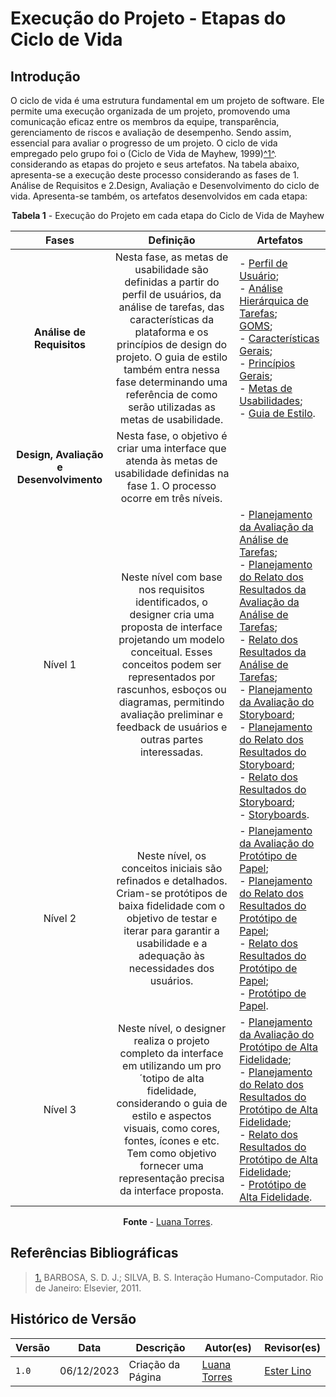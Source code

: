 # Execução do Projeto - Etapas do Ciclo de Vida

## Introdução

O ciclo de vida é uma estrutura fundamental em um projeto de software. Ele permite uma execução organizada de um projeto, promovendo uma comunicação eficaz entre os membros da equipe, transparência, gerenciamento de riscos e avaliação de desempenho. Sendo assim, essencial para avaliar o progresso de um projeto.
O ciclo de vida empregado pelo grupo foi o (Ciclo de Vida de Mayhew, 1999)<a id="anchor_1" href="#REF1">^1^</a>.  considerando as etapas do projeto e seus artefatos. Na tabela abaixo, apresenta-se a execução deste processo considerando as fases de 1. Análise de Requisitos e 2.Design, Avaliação e Desenvolvimento do ciclo de vida. Apresenta-se também, os artefatos desenvolvidos em cada etapa:

<center>

**Tabela 1** - Execução do Projeto em cada etapa do Ciclo de Vida de Mayhew

| Fases |                          Definição                           | Artefatos |
| :---: | :----------------------------------------------------------: | ------- |
| **Análise de Requisitos** | Nesta fase, as metas de usabilidade são definidas a partir do perfil de usuários, da análise de tarefas, das características da plataforma e os princípios de design do projeto. O guia de estilo também entra nessa fase determinando uma referência de como serão utilizadas as metas de usabilidade.| - [Perfil de Usuário](https://interacao-humano-computador.github.io/2023.2-OnlineJudge/segunda-entrega/perfil-usuario/); <br> - [Análise Hierárquica de Tarefas](https://interacao-humano-computador.github.io/2023.2-OnlineJudge/segunda-entrega/analise-tarefas/HTA/); <br> [GOMS](https://interacao-humano-computador.github.io/2023.2-OnlineJudge/segunda-entrega/analise-tarefas/GOMS/); <br> - [Características Gerais](https://interacao-humano-computador.github.io/2023.2-OnlineJudge/terceira-entrega/caracteristicas-plataforma/); <br> - [Princípios Gerais](https://interacao-humano-computador.github.io/2023.2-OnlineJudge/terceira-entrega/principios-gerais/); <br> - [Metas de Usabilidades](https://interacao-humano-computador.github.io/2023.2-OnlineJudge/terceira-entrega/metas-usabilidade/); <br> - [Guia de Estilo](https://interacao-humano-computador.github.io/2023.2-OnlineJudge/terceira-entrega/guia-estilo/). |
| **Design, Avaliação e Desenvolvimento** | Nesta fase, o objetivo é criar uma interface que atenda às metas de usabilidade definidas na fase 1. O processo ocorre em três níveis. |
| Nível 1 | Neste nível com base nos requisitos identificados, o designer cria uma proposta de interface projetando um modelo conceitual. Esses conceitos podem ser representados por rascunhos, esboços ou diagramas, permitindo avaliação preliminar e feedback de usuários e outras partes interessadas. | - [Planejamento da Avaliação da Análise de Tarefas](https://interacao-humano-computador.github.io/2023.2-OnlineJudge/quarta-entrega/nivel1/analise_de_tarefas/planejamento-avaliacao-tarefas/);  <br> - [Planejamento do Relato dos Resultados da Avaliação da Análise de Tarefas](https://interacao-humano-computador.github.io/2023.2-OnlineJudge/quarta-entrega/nivel1/analise_de_tarefas/planejamento-do-relato-dos-resultados/); <br> - [Relato dos Resultados da Análise de Tarefas](https://interacao-humano-computador.github.io/2023.2-OnlineJudge/quarta-entrega/nivel1/analise_de_tarefas/relato-resultados-tarefas/); <br> - [Planejamento da Avaliação do Storyboard](https://interacao-humano-computador.github.io/2023.2-OnlineJudge/quarta-entrega/nivel1/storyboard/planejamento-avaliacao-storyboard/); <br> - [Planejamento do Relato dos Resultados do Storyboard](https://interacao-humano-computador.github.io/2023.2-OnlineJudge/quarta-entrega/nivel1/storyboard/planejamento-relato-resultados-storyboard/); <br> - [Relato dos Resultados do Storyboard](https://interacao-humano-computador.github.io/2023.2-OnlineJudge/quarta-entrega/nivel1/storyboard/relato-resultados-storyboard/); <br> - [Storyboards](https://interacao-humano-computador.github.io/2023.2-OnlineJudge/quarta-entrega/nivel1/storyboard/storyboards/). |
| Nível 2 | Neste nível, os conceitos iniciais são refinados e detalhados. Criam-se protótipos de baixa fidelidade com o objetivo de testar e iterar para garantir a usabilidade e a adequação às necessidades dos usuários. | - [Planejamento da Avaliação do Protótipo de Papel](https://interacao-humano-computador.github.io/2023.2-OnlineJudge/quarta-entrega/nivel2/planejamento-avaliacao-prototipo-papel/); <br> - [Planejamento do Relato dos Resultados do Protótipo de Papel](https://interacao-humano-computador.github.io/2023.2-OnlineJudge/quarta-entrega/nivel2/planejamento-do-relato-dos-resultados-prototipo-de-papel/); <br> - [Relato dos Resultados do Protótipo de Papel](https://interacao-humano-computador.github.io/2023.2-OnlineJudge/quarta-entrega/nivel2/relato-dos-resultados-do-prot%C3%B3tipo-de-papel/); <br> - [Protótipo de Papel](https://marvelapp.com/prototype/1045ifhe/screen/93180271). |
| Nível 3 | Neste nível, o designer realiza o projeto completo da interface em utilizando um pro´totipo de alta fidelidade, considerando o guia de estilo e aspectos visuais, como cores, fontes, ícones e etc. Tem como objetivo fornecer uma representação precisa da interface proposta. | - [Planejamento da Avaliação do Protótipo de Alta Fidelidade](https://interacao-humano-computador.github.io/2023.2-OnlineJudge/quarta-entrega/nivel3/planejamento-avaliacao-prototipo-alta-fidelidade/); <br> - [Planejamento do Relato dos Resultados do Protótipo de Alta Fidelidade](https://interacao-humano-computador.github.io/2023.2-OnlineJudge/quarta-entrega/nivel3/planejamento-relato-dos-resultados-prototipo-alta/); <br> - [Relato dos Resultados do Protótipo de Alta Fidelidade](https://interacao-humano-computador.github.io/2023.2-OnlineJudge/quarta-entrega/nivel3/relato-resultados-prototipo-alta-fidelidade/); <br> - [Protótipo de Alta Fidelidade](https://www.figma.com/file/NGcLbMFzbKyHIc4cHZB63M/IHC---Proposta-de-Interven%C3%A7%C3%A3o?type=design&node-id=0%3A1&mode=design&t=HXZq3tAKAQM4wWSj-1). |

**Fonte** - [Luana Torres](https://github.com/luanatorress).

</center>

## Referências Bibliográficas

> <a id="REF1" href="#anchor_1">1.</a> BARBOSA, S. D. J.; SILVA, B. S. Interação Humano-Computador. Rio de Janeiro: Elsevier, 2011.

## Histórico de Versão

<center>

| Versão |    Data    |                Descrição                 |                    Autor(es)                     |                 Revisor(es)                  |
| ------ | ---------- | ------------------------------------------- | ------------------------------------------------ | ------------------------------------------- |
| `1.0`  | 06/12/2023 | Criação da Página | [Luana Torres](https://github.com/luanatorress) | [Ester Lino](https://github.com/esteerlino) |

</center>
